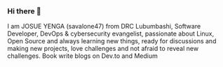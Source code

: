 ### Hi there 👋

I am JOSUE YENGA (savalone47) from DRC Lubumbashi, Software Developer, DevOps & cybersecurity evangelist, passionate about Linux, Open Source and always learning new things, ready for discussions and making new projects, love challenges and not afraid to reveal new challenges. Book write blogs on Dev.to and Medium 

<!--
**Savalone47/Savalone47** is a ✨ _special_ ✨ repository because its `README.md` (this file) appears on your GitHub profile.

Here are some ideas to get you started:

- 🔭 I’m currently working on ...
- 🌱 I’m currently learning ...
- 👯 I’m looking to collaborate on ...
- 🤔 I’m looking for help with ...
- 💬 Ask me about ...
- 📫 How to reach me: ...
- 😄 Pronouns: ...
- ⚡ Fun fact: ...
-->
